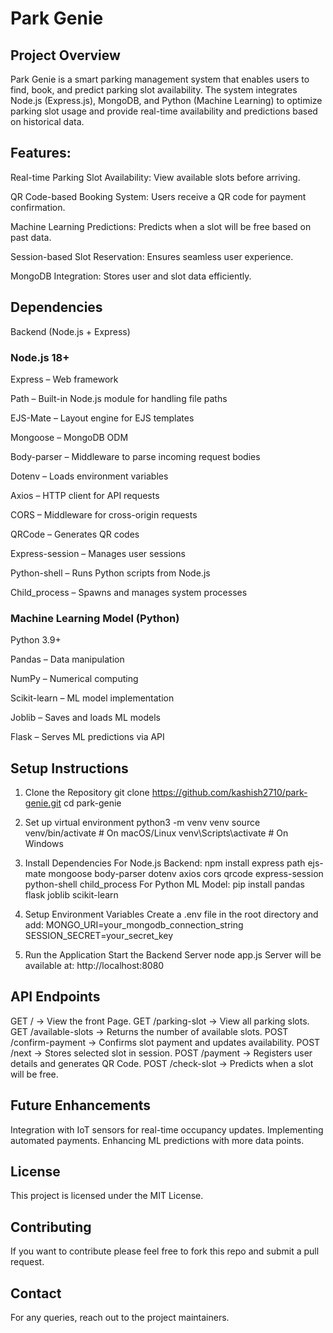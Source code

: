 # **Park Genie**

## **Project Overview**

Park Genie is a smart parking management system that enables users to find, book, and predict parking slot availability. The system integrates Node.js (Express.js), MongoDB, and Python (Machine Learning) to optimize parking slot usage and provide real-time availability and predictions based on historical data.

## **Features:**

Real-time Parking Slot Availability: View available slots before arriving.

QR Code-based Booking System: Users receive a QR code for payment confirmation.

Machine Learning Predictions: Predicts when a slot will be free based on past data.

Session-based Slot Reservation: Ensures seamless user experience.

MongoDB Integration: Stores user and slot data efficiently.

## **Dependencies**

Backend (Node.js + Express)

### Node.js 18+

Express – Web framework

Path – Built-in Node.js module for handling file paths

EJS-Mate – Layout engine for EJS templates

Mongoose – MongoDB ODM

Body-parser – Middleware to parse incoming request bodies

Dotenv – Loads environment variables

Axios – HTTP client for API requests

CORS – Middleware for cross-origin requests

QRCode – Generates QR codes

Express-session – Manages user sessions

Python-shell – Runs Python scripts from Node.js

Child_process – Spawns and manages system processes

### Machine Learning Model (Python)

Python 3.9+

Pandas – Data manipulation

NumPy – Numerical computing

Scikit-learn – ML model implementation

Joblib – Saves and loads ML models

Flask – Serves ML predictions via API

## **Setup Instructions**

1. Clone the Repository
   git clone https://github.com/kashish2710/park-genie.git
   cd park-genie

2. Set up virtual environment
   python3 -m venv venv
   source venv/bin/activate  # On macOS/Linux
   venv\Scripts\activate  # On Windows

3. Install Dependencies
   For Node.js Backend:
   npm install express path ejs-mate mongoose body-parser dotenv axios cors qrcode express-session python-shell child_process
   For Python ML Model:
   pip install pandas flask joblib scikit-learn

4. Setup Environment Variables
   Create a .env file in the root directory and add:
   MONGO_URI=your_mongodb_connection_string
   SESSION_SECRET=your_secret_key

5. Run the Application
   Start the Backend Server
   node app.js
   Server will be available at: http://localhost:8080


## **API Endpoints**

GET / → View the front Page.
GET /parking-slot → View all parking slots.
GET /available-slots → Returns the number of available slots.
POST /confirm-payment → Confirms slot payment and updates availability.
POST /next → Stores selected slot in session.
POST /payment → Registers user details and generates QR Code.
POST /check-slot → Predicts when a slot will be free.

## **Future Enhancements**

Integration with IoT sensors for real-time occupancy updates.
Implementing automated payments.
Enhancing ML predictions with more data points.

## **License**

This project is licensed under the MIT License.

## **Contributing**

If you want to contribute please feel free to fork this repo and submit a pull request.

## **Contact**

For any queries, reach out to the project maintainers.

